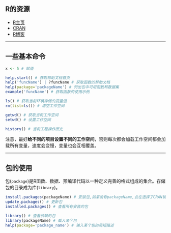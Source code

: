 ## R的资源

- [R主页](https://www.r-project.org/)
- [CRAN](https://cran.r-project.org/)
- [R博客](https://www.r-bloggers.com/)

------

## 一些基本命令

```R
x <- 5 # 赋值

help.start() # 获取帮助文档首页
help('funcName') | ?funcName # 获取函数的帮助文档
help(package='packageName') # 列出包中可用函数和数据集
example('funcName') # 获取函数的使用示例

ls() # 获取当前环境存储的变量值
rm(list=ls()) # 清空工作空间

getwd() # 获取当前工作空间
setwd() # 设置工作空间

history() # 当前工程操作历史
```

注意，最好**给不同的项目设置不同的工作空间**，否则每次都会加载工作空间都会加载所有变量，速度会变慢，变量也会互相覆盖。

------

## 包的使用                                                                                                                                                                                                                                                                                    

包(`package`)是R函数、数据、预编译代码以一种定义完善的格式组成的集合。存储包的目录成为库(`library`)。

```R
install.packages(packageName) # 安装包,如果没有packageName,会在选择了CRAN镜像站点后列出所有可用包,选择安装
update.packages() # 更新包
installed.packages() # 查看所有安装的包

library() # 查看依赖的包
library(packageName) # 载入某个包
help(package='package_name') # 输入某个包的简短描述
```

